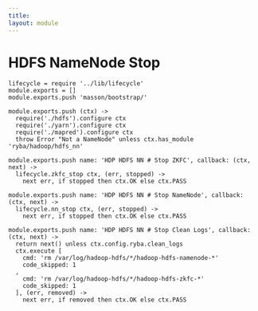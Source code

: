 ```yaml
---
title: 
layout: module
---
```


# HDFS NameNode Stop

    lifecycle = require '../lib/lifecycle'
    module.exports = []
    module.exports.push 'masson/bootstrap/'

    module.exports.push (ctx) ->
      require('./hdfs').configure ctx
      require('./yarn').configure ctx
      require('./mapred').configure ctx
      throw Error "Not a NameNode" unless ctx.has_module 'ryba/hadoop/hdfs_nn'

    module.exports.push name: 'HDP HDFS NN # Stop ZKFC', callback: (ctx, next) ->
      lifecycle.zkfc_stop ctx, (err, stopped) ->
        next err, if stopped then ctx.OK else ctx.PASS

    module.exports.push name: 'HDP HDFS NN # Stop NameNode', callback: (ctx, next) ->
      lifecycle.nn_stop ctx, (err, stopped) ->
        next err, if stopped then ctx.OK else ctx.PASS

    module.exports.push name: 'HDP HDFS NN # Stop Clean Logs', callback: (ctx, next) ->
      return next() unless ctx.config.ryba.clean_logs
      ctx.execute [
        cmd: 'rm /var/log/hadoop-hdfs/*/hadoop-hdfs-namenode-*'
        code_skipped: 1
      ,
        cmd: 'rm /var/log/hadoop-hdfs/*/hadoop-hdfs-zkfc-*'
        code_skipped: 1
      ], (err, removed) ->
        next err, if removed then ctx.OK else ctx.PASS
